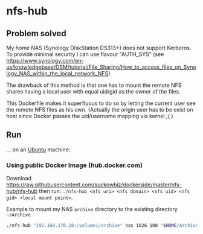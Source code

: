 # nfs-hub

## Problem solved

My home NAS (Synology DiskStation DS313+) does not support Kerberos. To provide minimal security I can use flavour "AUTH_SYS" (see <https://www.synology.com/en-us/knowledgebase/DSM/tutorial/File_Sharing/How_to_access_files_on_Synology_NAS_within_the_local_network_NFS>).

The drawback of this method is that one has to mount the remote NFS shares having a local user with equal uid/gid as the owner of the files.

This Dockerfile makes it superfluous to do so by letting the current user see the remote NFS files as his own. (Actually the origin user has to be exist on host since Docker passes the uid/username mapping via kernel ;( )

## Run

...  on an [Ubuntu](http://www.ubuntu.com/download/desktop) machine:

### Using public Docker Image (hub.docker.com)

Download <https://raw.githubusercontent.com/suckowbiz/dockerside/master/nfs-hub/nfs-hub> then run: `./nfs-hub <nfs uri> <nfs domain> <nfs uid> <nfs gid> <local mount point>`.

Example to mount my NAS `archive` directory to the existing directory `~/Archive`

```bash
./nfs-hub "192.168.178.28:/volume1/archive" nas 1026 100 "$HOME/Archive"
```

